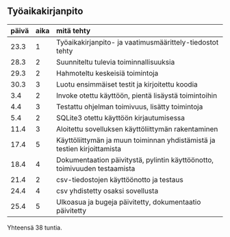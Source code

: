 ## Työaikakirjanpito

| päivä | aika | mitä tehty |
| :--- | :--- | :---- |
| 23.3 | 1    | Työaikakirjanpito- ja vaatimusmäärittely-tiedostot tehty |
| 28.3 | 2    | Suunniteltu tulevia toiminnallisuuksia |
| 29.3 | 2    | Hahmoteltu keskeisiä toimintoja |
| 30.3 | 3    | Luotu ensimmäiset testit ja kirjoitettu koodia |
| 3.4  | 2    | Invoke otettu käyttöön, pientä lisäystä toimintoihin |
| 4.4  | 3    | Testattu ohjelman toimivuus, lisätty toimintoja |
| 5.4  | 2    | SQLite3 otettu käyttöön kirjautumisessa |
| 11.4 | 3    | Aloitettu sovelluksen käyttöliittymän rakentaminen |
| 17.4 | 5    | Käyttöliittymän ja muun toiminnan yhdistämistä ja testien kirjoittamista |
| 18.4 | 4    | Dokumentaation päivitystä, pylintin käyttöönotto, toimivuuden testaamista | 
| 21.4 | 2    | csv-tiedostojen käyttöönotto ja testaus |
| 24.4 | 4    | csv yhdistetty osaksi sovellusta |
| 25.4 | 5    | Ulkoasua ja bugeja päivitetty, dokumentaatio päivitetty |

Yhteensä 38 tuntia.
